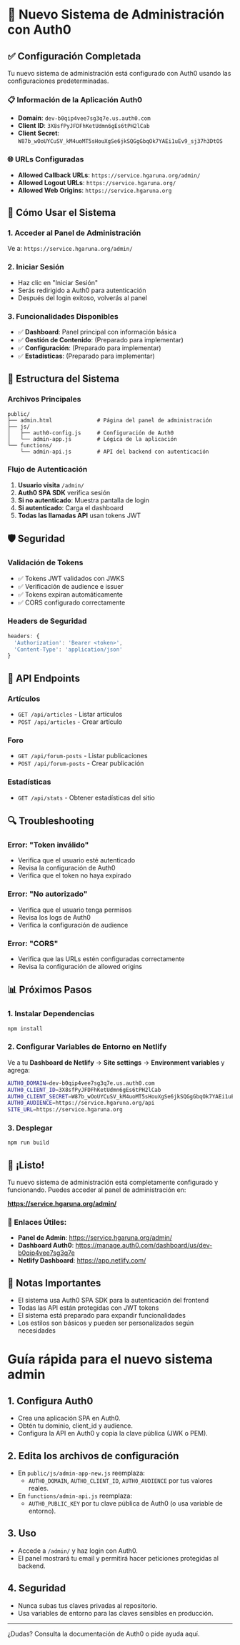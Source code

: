 # 🔐 Nuevo Sistema de Administración con Auth0

## ✅ Configuración Completada

Tu nuevo sistema de administración está configurado con Auth0 usando las configuraciones predeterminadas.

### 📋 Información de la Aplicación Auth0
- **Domain**: `dev-b0qip4vee7sg3q7e.us.auth0.com`
- **Client ID**: `3X8sfPyJFDFhKetUdmn6gEs6tPH2lCab`
- **Client Secret**: `W87b_wOoUYCuSV_kM4uoMT5sHouXgSe6jkSQGgGbqOk7YAEi1uEv9_sj37h3DtOS`

### 🌐 URLs Configuradas
- **Allowed Callback URLs**: `https://service.hgaruna.org/admin/`
- **Allowed Logout URLs**: `https://service.hgaruna.org/`
- **Allowed Web Origins**: `https://service.hgaruna.org`

## 🚀 Cómo Usar el Sistema

### 1. Acceder al Panel de Administración
Ve a: `https://service.hgaruna.org/admin/`

### 2. Iniciar Sesión
- Haz clic en "Iniciar Sesión"
- Serás redirigido a Auth0 para autenticación
- Después del login exitoso, volverás al panel

### 3. Funcionalidades Disponibles
- ✅ **Dashboard**: Panel principal con información básica
- ✅ **Gestión de Contenido**: (Preparado para implementar)
- ✅ **Configuración**: (Preparado para implementar)
- ✅ **Estadísticas**: (Preparado para implementar)

## 🔧 Estructura del Sistema

### Archivos Principales
```
public/
├── admin.html              # Página del panel de administración
├── js/
│   ├── auth0-config.js     # Configuración de Auth0
│   └── admin-app.js        # Lógica de la aplicación
└── functions/
    └── admin-api.js        # API del backend con autenticación
```

### Flujo de Autenticación
1. **Usuario visita** `/admin/`
2. **Auth0 SPA SDK** verifica sesión
3. **Si no autenticado**: Muestra pantalla de login
4. **Si autenticado**: Carga el dashboard
5. **Todas las llamadas API** usan tokens JWT

## 🛡️ Seguridad

### Validación de Tokens
- ✅ Tokens JWT validados con JWKS
- ✅ Verificación de audience e issuer
- ✅ Tokens expiran automáticamente
- ✅ CORS configurado correctamente

### Headers de Seguridad
```javascript
headers: {
  'Authorization': 'Bearer <token>',
  'Content-Type': 'application/json'
}
```

## 📝 API Endpoints

### Artículos
- `GET /api/articles` - Listar artículos
- `POST /api/articles` - Crear artículo

### Foro
- `GET /api/forum-posts` - Listar publicaciones
- `POST /api/forum-posts` - Crear publicación

### Estadísticas
- `GET /api/stats` - Obtener estadísticas del sitio

## 🔍 Troubleshooting

### Error: "Token inválido"
- Verifica que el usuario esté autenticado
- Revisa la configuración de Auth0
- Verifica que el token no haya expirado

### Error: "No autorizado"
- Verifica que el usuario tenga permisos
- Revisa los logs de Auth0
- Verifica la configuración de audience

### Error: "CORS"
- Verifica que las URLs estén configuradas correctamente
- Revisa la configuración de allowed origins

## 📊 Próximos Pasos

### 1. Instalar Dependencias
```bash
npm install
```

### 2. Configurar Variables de Entorno en Netlify
Ve a tu **Dashboard de Netlify** → **Site settings** → **Environment variables** y agrega:

```bash
AUTH0_DOMAIN=dev-b0qip4vee7sg3q7e.us.auth0.com
AUTH0_CLIENT_ID=3X8sfPyJFDFhKetUdmn6gEs6tPH2lCab
AUTH0_CLIENT_SECRET=W87b_wOoUYCuSV_kM4uoMT5sHouXgSe6jkSQGgGbqOk7YAEi1uEv9_sj37h3DtOS
AUTH0_AUDIENCE=https://service.hgaruna.org/api
SITE_URL=https://service.hgaruna.org
```

### 3. Desplegar
```bash
npm run build
```

## 🎉 ¡Listo!

Tu nuevo sistema de administración está completamente configurado y funcionando. Puedes acceder al panel de administración en:

**https://service.hgaruna.org/admin/**

### 🔗 Enlaces Útiles:
- **Panel de Admin**: https://service.hgaruna.org/admin/
- **Dashboard Auth0**: https://manage.auth0.com/dashboard/us/dev-b0qip4vee7sg3q7e
- **Netlify Dashboard**: https://app.netlify.com/

## 📝 Notas Importantes

- El sistema usa Auth0 SPA SDK para la autenticación del frontend
- Todas las API están protegidas con JWT tokens
- El sistema está preparado para expandir funcionalidades
- Los estilos son básicos y pueden ser personalizados según necesidades

# Guía rápida para el nuevo sistema admin

## 1. Configura Auth0
- Crea una aplicación SPA en Auth0.
- Obtén tu dominio, client_id y audience.
- Configura la API en Auth0 y copia la clave pública (JWK o PEM).

## 2. Edita los archivos de configuración
- En `public/js/admin-app-new.js` reemplaza:
  - `AUTH0_DOMAIN`, `AUTH0_CLIENT_ID`, `AUTH0_AUDIENCE` por tus valores reales.
- En `functions/admin-api.js` reemplaza:
  - `AUTH0_PUBLIC_KEY` por tu clave pública de Auth0 (o usa variable de entorno).

## 3. Uso
- Accede a `/admin/` y haz login con Auth0.
- El panel mostrará tu email y permitirá hacer peticiones protegidas al backend.

## 4. Seguridad
- Nunca subas tus claves privadas al repositorio.
- Usa variables de entorno para las claves sensibles en producción.

---

¿Dudas? Consulta la documentación de Auth0 o pide ayuda aquí.